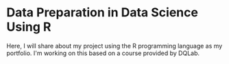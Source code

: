 # Data Preparation in Data Science Using R

Here, I will share about my project using the R programming language as my portfolio. I'm working on this based on a course provided by DQLab.
